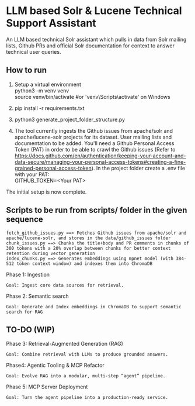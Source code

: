 # LLM based Solr & Lucene Technical Support Assistant
An LLM based technical Solr assistant which pulls in data from Solr mailing lists, Github PRs and official Solr documentation for context to answer technical user queries.

<h2>How to run</h2>

1) Setup a virtual environment<br/>
	python3 -m venv venv<br/>
	source venv/bin/activate   #or 'venv\Scripts\activate' on Windows

2) pip install -r requirements.txt

3) python3 generate_project_folder_structure.py

4) The tool currently ingests the Github issues from apache/solr and apache/lucene-solr projects for its dataset. User mailing lists and documentation to be added.
You'll need a Github Personal Access Token (PAT) in order to be able to crawl the Github issues (Refer to https://docs.github.com/en/authentication/keeping-your-account-and-data-secure/managing-your-personal-access-tokens#creating-a-fine-grained-personal-access-token). 
In the project folder create a .env file with your PAT:<br/>
GITHUB_TOKEN=\<Your PAT\>

The initial setup is now complete.



<h2>Scripts to be run from scripts/ folder in the given sequence</h2>

	fetch_github_issues.py ==> Fetches Github issues from apache/solr and apache/lucene-solr, and stores in the data/github_issues folder
	chunk_issues.py ==> Chunks the title+body and PR comments in chunks of 300 tokens with a 20% overlap between chunks for better context retention during vector generation 
	index_chunks.py ==> Generates embeddings using mpnet model (with 384-512 token context window) and indexes them into ChromaDB

Phase 1: Ingestion
   
    Goal: Ingest core data sources for retrieval.

Phase 2: Semantic search

    Goal: Generate and Index embeddings in ChromaDB to support semantic search for RAG

<h2>TO-DO (WIP)</h2>
Phase 3: Retrieval-Augmented Generation (RAG)

	Goal: Combine retrieval with LLMs to produce grounded answers.


Phase4: Agentic Tooling & MCP Refactor

	Goal: Evolve RAG into a modular, multi-step “agent” pipeline.


Phase 5: MCP Server Deployment

	Goal: Turn the agent pipeline into a production-ready service.
